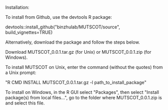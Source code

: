 Installation:

To install from Github, use the devtools R package:

devtools::install_github("binzhulab/MUTSCOT/source", build_vignettes=TRUE)

Alternatively, download the package and follow the steps below.

Download MUTSCOT_0.0.1.tar.gz (for Unix) or MUTSCOT_0.0.1.zip (for Windows).

To install MUTSCOT on Unix, enter the command (without the quotes) from a Unix prompt:

"R CMD INSTALL MUTSCOT_0.0.1.tar.gz -l path_to_install_package"

To install on Windows, in the R GUI select "Packages", then select "Install package(s) from local files...", go to the folder where MUTSCOT_0.0.1.zip is and select this file.
